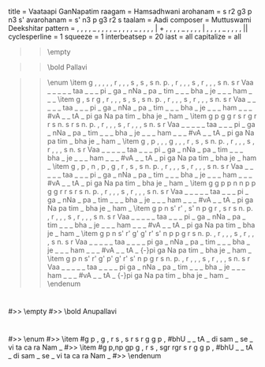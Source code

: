 title = Vaataapi GanNapatim
raagam = Hamsadhwani
arohanam = s r2 g3 p n3 s'
avarohanam = s' n3 p g3 r2 s
taalam = Aadi
composer = Muttuswami Deekshitar
pattern =  , , , , _ , , , , _ , , , , _ , , , , | + , , , , _ , , , , | , , , , _ , , , , ||
cyclesperline = 1
squeeze = 1
interbeatsep = 20
iast = all
capitalize = all

>> \empty

>> \bold Pallavi

>> \enum
>> \item
g , , ,         , , r ,         , , s ,         s , s n.        p. , r ,        , , s ,         r , , ,         s n. s r
Vaa _ _ _       _ _ taa _       _ _ pi _        ga _ nNa _      pa _ tim _      _ _ bha _       je _ _ _        ham _ _ _
>> \item
g , s r         g , r ,         , , s ,         s , s n.        p. , r ,        , , s ,         r , , ,         s n. s r
Vaa _ _ _       _ _ taa _       _ _ pi _        ga _ nNa _      pa _ tim _      _ _ bha _       je _ _ _        ham _ _ _
#vA _    _ tA    _ pi    ga Na   pa tim  _ bha   je _    ham _
>> \item
g p g g         r s r g         r r s n.        s r s n.        p. , r ,        , , s ,         r , , ,         s n. s r
Vaa _ _ _       _ _ taa _       _ _ pi _        ga _ nNa _      pa _ tim _      _ _ bha _       je _ _ _        ham _ _ _
#vA _    _ tA    _ pi    ga Na   pa tim  _ bha   je _    ham _
>> \item
g , p ,         , , g ,         , , r ,         s , s n.        p. , r ,        , , s ,         r , , ,         s n. s r
Vaa _ _ _       _ _ taa _       _ _ pi _        ga _ nNa _      pa _ tim _      _ _ bha _       je _ _ _        ham _ _ _
#vA _    _ tA    _ pi    ga Na   pa tim  _ bha   je _    ham _
>> \item
g , p ,         n , p ,         g , r ,         s , s n.        p. , r ,        , , s ,         r , , ,         s n. s r
Vaa _ _ _       _ _ taa _       _ _ pi _        ga _ nNa _      pa _ tim _      _ _ bha _       je _ _ _        ham _ _ _
#vA _    _ tA    _ pi    ga Na   pa tim  _ bha   je _    ham _
>> \item
g g p p         n n p p         g g r r         s r s n.        p. , r ,        , , s ,         r , , ,         s n. s r
Vaa _ _ _       _ _ taa _       _ _ pi _        ga _ nNa _      pa _ tim _      _ _ bha _       je _ _ _        ham _ _ _
#vA _    _ tA    _ pi    ga Na   pa tim  _ bha   je _    ham _
>> \item
g p n s'        r' , s' n       p g r ,         s r s n.        p. , r ,        , , s ,         r , , ,         s n. s r
Vaa _ _ _       _ _ taa _       _ _ pi _        ga _ nNa _      pa _ tim _      _ _ bha _       je _ _ _        ham _ _ _
#vA _    _ tA    _ pi    ga Na   pa tim  _ bha   je _    ham _
>> \item
g p n s'        r' g' g' r'     s' n p p        g r s n.        p. , r ,        , , s ,         r , , ,         s n. s r
Vaa _ _ _       _ _ taa _       _ _ _ pi        ga _ nNa _      pa _ tim _      _ _ bha _       je _ _ _        ham _ _ _
#vA _    _    tA   _  {-}pi ga Na  pa tim  _ bha   je _    ham _
>> \item
g p n s'        r' g' p' g'     r' s' n p       g r s n.        p. , r ,        , , s ,         r , , ,         s n. s r
Vaa _ _ _       _ _ taa _       _ _ _ pi        ga _ nNa _      pa _ tim _      _ _ bha _       je _ _ _        ham _ _ _
#vA _    _    tA   _   {-}pi ga Na  pa tim _ bha   je _    ham _
>> \endenum
#
#>> \empty
#>> \bold Anupallavi
#
#>> \enum
#>> \item
#g  p    , g     , r     s ,     s r     s r     g g     p ,
#bhU _   _ tA    _ di    sam _   se _    vi ta   ca ra   Nam _
#>> \item
#g  p,np gp g    , r     s ,     sgr rgr s r     g g     p ,
#bhU _   _ tA    _ di    sam _   se _    vi ta   ca ra   Nam _
#>> \endenum

